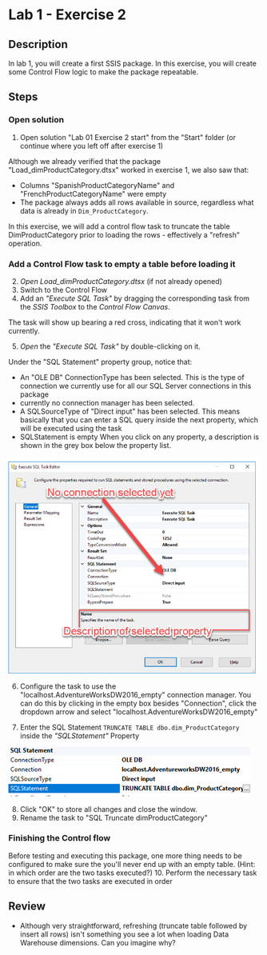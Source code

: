 # Lab 1 - Exercise 2

## Description
In lab 1, you will create a first SSIS package. In this exercise, you will create some Control Flow logic to make the package repeatable.

## Steps

### Open solution
1. Open solution "Lab 01 Exercise 2 start" from the "Start" folder (or continue where you left off after exercise 1)

Although we already verified that the package "Load_dimProductCategory.dtsx" worked in exercise 1, we also saw that:

* Columns "SpanishProductCategoryName"  and "FrenchProductCategoryName" were empty
* The package always adds all rows available in source, regardless what data is already in `Dim_ProductCategory`.

In this exercise, we will add a control flow task to truncate the table DimProductCategory prior to loading the rows - effectively a "refresh" operation.

### Add a Control Flow task to empty a table before loading it

2. *Open Load_dimProductCategory.dtsx* (if not already opened)
3. Switch to the Control Flow
4. Add an *"Execute SQL Task"* by dragging the corresponding task from the *SSIS Toolbox* to the *Control Flow Canvas*.

The task will show up bearing a red cross, indicating that it won't work currently.

5. *Open* the *"Execute SQL Task"* by double-clicking on it.

Under the "SQL Statement" property group, notice that:
* An "OLE DB" ConnectionType has been selected. This is the type of connection we currently use for all our SQL Server connections in this package
* currently no connection manager has been selected.
* A SQLSourceType of "Direct input" has been selected. This means basically that you can enter a SQL query inside the next property, which will be executed using the task
* SQLStatement is empty
When you click on any property, a description is shown in the grey box below the property list.

![Screenshot of properties](img/01_screenshot_properties.png)

6. Configure the task to use the "localhost.AdventureWorksDW2016_empty" connection manager. You can do this by clicking in the empty box besides "Connection", click the dropdown arrow and select "localhost.AdventureWorksDW2016_empty"

7. Enter the SQL Statement `TRUNCATE TABLE dbo.dim_ProductCategory` inside the *"SQLStatement"* Property

![Screenshot of filled settings](img/02_filled_settings.png)

8. Click "OK" to store all changes and close the window.
9. Rename the task to "SQL Truncate dimProductCategory"

### Finishing the Control flow

Before testing and executing this package, one more thing needs to be configured to make sure the you'll never end up with an empty table.
(Hint: in which order are the two tasks executed?)
10. Perform the necessary task to ensure that the two tasks are executed in order

## Review
* Although very straightforward, refreshing (truncate table followed by insert all rows) isn't something you see a lot when loading Data Warehouse dimensions. Can you imagine why?